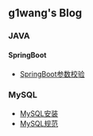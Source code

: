 ## g1wang's Blog

### JAVA

#### SpringBoot

- [SpringBoot参数校验](./Blog/JAVA/SpringBoot/SpringBoot参数校验.md)



### MySQL

- [MySQL安装](./Blog/MySQL/mysql安装.md)
- [MySQL规范](./Blog/MySQL/mysql规范.md)